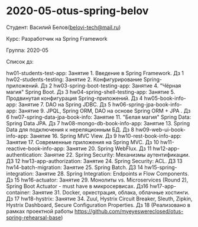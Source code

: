 # 2020-05-otus-spring-belov

Студент: Василий Белов(belovi-tech@mail.ru)

Курс: Разработчик на Spring Framework

Группа: 2020-05

Список дз:

hw01-students-test-app:         Занятие 1. Введение в Spring Framework. Дз 1
hw02-students-testing:          Занятие 2. Конфигурирование Spring-приложений. Дз 2
hw03-spring-boot-testing-app:   Занятие 4. "Чёрная магия" Spring Boot. Дз 3
hw04-spring-shell-testing-app:  Занятие 5. Продвинутая конфигурация Spring-приложений. Дз 4
hw05-book-info-app:             Занятие 7. DAO на Spring JDBC. Дз 5
hw06-spring-jpa-book-info-app:  Занятие 9. JPQL, Spring ORM, DAO на основе Spring ORM + JPA . Дз 6
hw07-spring-data-jpa-book-info: Занятие 11. "Белая магия" Spring Data: Spring Data JPA. Дз 7
hw08-mongo-db-book-info-app:    Занятие 13. Spring Data для подключения к нереляционным БД. Дз 8
hw09-web-ui-book-info-app:      Занятие 16. Spring MVC View. Дз 9
hw10-rest-book-info-app:        Занятие 17. Современные приложения на Spring MVC. Дз 10
hw11-reactive-book-info-app:    Занятие 20. Spring WebFlux. Дз 11
hw12-app-authentication:        Занятие 22. Spring Security: Механизмы аутентификации. ДЗ 12
hw13-app-authorization:         Занятие 24. Spring Security: ACL. ДЗ 13
hw14-batch-migration:           Занятие 25. Spring Batch. ДЗ 14 
hw15-spring-integration:        Занятие 28. Spring Integration: Endpoints и Flow Components. Дз 15
hw16-actuator:                  Занятие 29. Монолиты vs. Microservices (Round 2), Spring Boot Actuator - must have в микросервисах. Дз16
hw17-app-container:             Занятие 31. Docker, оркестрация, облака, облачные хостинги. Дз 17
hw18-hystrix:                   Занятие 34. Zuul, Hystrix Circuit Breaker, Sleuth, Zipkin, Hystrix Dashboard, Secure Configuration Properties. Дз 18 (Реализовано в рамках проектной работы https://github.com/myeyeswereclosed/otus-spring-rehearsal-base)

